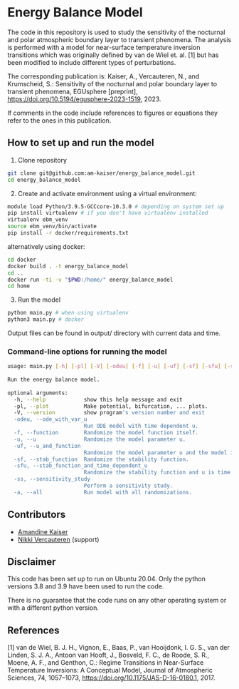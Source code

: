# Energy Balance Model

The code in this repository is used to study the sensitivity of the nocturnal and polar atmospheric boundary layer to transient phenomena. 
The analysis is performed with a  model for near-surface temperature inversion transitions which was originally defined by van de Wiel et. al. [1] but has been modified
to include different types of perturbations. 

The corresponding publication is:
 Kaiser, A., Vercauteren, N., and Krumscheid, S.: Sensitivity of the nocturnal and polar boundary layer to transient phenomena, EGUsphere [preprint], https://doi.org/10.5194/egusphere-2023-1519, 2023.

If comments in the code include references to figures or equations they refer to the ones in this publication.

## How to set up and run the model
1. Clone repository
```bash
git clone git@github.com:am-kaiser/energy_balance_model.git
cd energy_balance_model
```

2. Create and activate environment
using a virtual environment:
```bash
module load Python/3.9.5-GCCcore-10.3.0 # depending on system set up
pip install virtualenv # if you don't have virtualenv installed
virtualenv ebm_venv
source ebm_venv/bin/activate
pip install -r docker/requirements.txt
```
alternatively using docker:
```bash
cd docker
docker build . -t energy_balance_model 
cd ..
docker run -ti -v "$PWD:/home/" energy_balance_model
cd home
```

3. Run the model
```bash
python main.py # when using virtualenv
python3 main.py # docker
```
Output files can be found in output/ directory with current data and time.

### Command-line options for running the model

```bash
usage: main.py [-h] [-pl] [-V] [-odeu] [-f] [-u] [-uf] [-sf] [-sfu] [-ss] [-a]
                                                                              
Run the energy balance model.                                                 
                                                                              
optional arguments:                                                           
  -h, --help            show this help message and exit                       
  -pl, --plot           Make potential, bifurcation, ... plots.               
  -V, --version         show program's version number and exit                
  -odeu, --ode_with_var_u                                                     
                        Run ODE model with time dependent u.                  
  -f, --function        Randomize the model function itself.                  
  -u, --u               Randomize the model parameter u.
  -uf, --u_and_function
                        Randomize the model parameter u and the model itself.
  -sf, --stab_function  Randomize the stability function.
  -sfu, --stab_function_and_time_dependent_u
                        Randomize the stability function and u is time dependent.
  -ss, --sensitivity_study
                        Perform a sensitivity study.
  -a, --all             Run model with all randomizations.
```
## Contributors
* [Amandine Kaiser](https://github.com/am-kaiser)
* [Nikki Vercauteren](https://github.com/vercaute) (support)

## Disclaimer
This code has been set up to run on Ubuntu 20.04. 
Only the python versions 3.8 and 3.9 have been used to run the code.

There is no guarantee that the code runs on any other operating system or with a different python version.

## References
[1] van de Wiel, B. J. H., Vignon, E., Baas, P., van Hooijdonk, I. G. S., van der Linden, S. J. A., Antoon van Hooft, J., Bosveld, F. C., de Roode,
S. R., Moene, A. F., and Genthon, C.: Regime Transitions in Near-Surface Temperature Inversions: A Conceptual Model, Journal of
Atmospheric Sciences, 74, 1057–1073, https://doi.org/10.1175/JAS-D-16-0180.1, 2017.